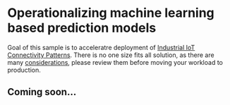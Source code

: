 # Operationalizing machine learning based prediction models

Goal of this sample is to acceleratre deployment of [Industrial IoT Connectivity Patterns](TODO). There is no one size fits all solution, as there are many [considerations](TODO), please review them before moving your workload to production.

## Coming soon...
